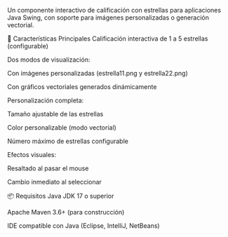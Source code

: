 Un componente interactivo de calificación con estrellas para aplicaciones Java Swing, con soporte para imágenes personalizadas o generación vectorial.

🚀 Características Principales
Calificación interactiva de 1 a 5 estrellas (configurable)

Dos modos de visualización:

Con imágenes personalizadas (estrella11.png y estrella22.png)

Con gráficos vectoriales generados dinámicamente

Personalización completa:

Tamaño ajustable de las estrellas

Color personalizable (modo vectorial)

Número máximo de estrellas configurable

Efectos visuales:

Resaltado al pasar el mouse 

Cambio inmediato al seleccionar

📦 Requisitos
Java JDK 17 o superior

Apache Maven 3.6+ (para construcción)

IDE compatible con Java (Eclipse, IntelliJ, NetBeans)
